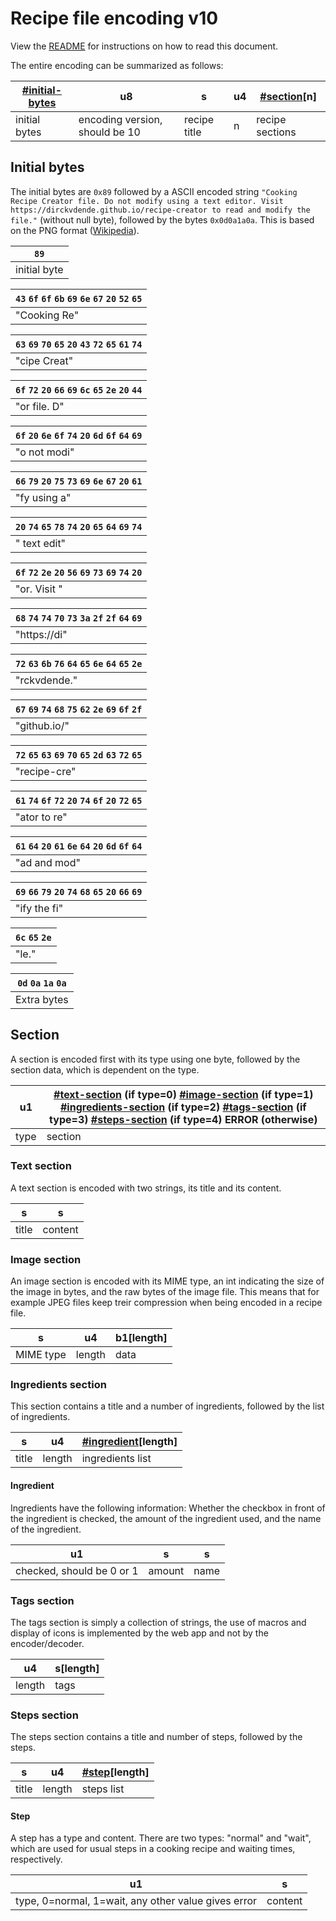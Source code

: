 
# Recipe file encoding v10

View the [README](./README.md) for instructions on how to read this document.

The entire encoding can be summarized as follows:

| [#initial-bytes](#initial-bytes) | u8 | s | u4 | [#section](#section)\[n\]
| - | - | - | - | - |
| initial bytes | encoding version, should be 10 | recipe title | n | recipe sections |

## Initial bytes

The initial bytes are `0x89` followed by a ASCII encoded string `"Cooking Recipe Creator file. Do not modify using a text editor. Visit https://dirckvdende.github.io/recipe-creator to read and modify the file."` (without null byte), followed by the bytes `0x0d0a1a0a`. This is based on the PNG format ([Wikipedia](https://en.wikipedia.org/wiki/PNG#File_format)).

| `89` |
| - |
| initial byte |

| `43` `6f` `6f` `6b` `69` `6e` `67` `20` `52` `65` |
| - |
| "Cooking Re" |

| `63` `69` `70` `65` `20` `43` `72` `65` `61` `74` |
| - |
| "cipe Creat" |

| `6f` `72` `20` `66` `69` `6c` `65` `2e` `20` `44` |
| - |
| "or file. D" |

| `6f` `20` `6e` `6f` `74` `20` `6d` `6f` `64` `69` |
| - |
| "o not modi" |

| `66` `79` `20` `75` `73` `69` `6e` `67` `20` `61` |
| - |
| "fy using a" |

| `20` `74` `65` `78` `74` `20` `65` `64` `69` `74` |
| - |
| " text edit" |

| `6f` `72` `2e` `20` `56` `69` `73` `69` `74` `20` |
| - |
| "or. Visit " |

| `68` `74` `74` `70` `73` `3a` `2f` `2f` `64` `69` |
| - |
| "https://di" |

| `72` `63` `6b` `76` `64` `65` `6e` `64` `65` `2e` |
| - |
| "rckvdende." |

| `67` `69` `74` `68` `75` `62` `2e` `69` `6f` `2f` |
| - |
| "github.io/" |

| `72` `65` `63` `69` `70` `65` `2d` `63` `72` `65` |
| - |
| "recipe-cre" |

| `61` `74` `6f` `72` `20` `74` `6f` `20` `72` `65` |
| - |
| "ator to re" |

| `61` `64` `20` `61` `6e` `64` `20` `6d` `6f` `64` |
| - |
| "ad and mod" |

| `69` `66` `79` `20` `74` `68` `65` `20` `66` `69` |
| - |
| "ify the fi" |

| `6c` `65` `2e` |
| - |
| "le." |

| `0d` `0a` `1a` `0a` |
| - |
| Extra bytes |

## Section

A section is encoded first with its type using one byte, followed by the section data, which is dependent on the type.

| u1 | [#text-section](#text-section) (if type=0) [#image-section](#image-section) (if type=1) [#ingredients-section](#ingredients-section) (if type=2) [#tags-section](#tags-section) (if type=3) [#steps-section](#steps-section) (if type=4) ERROR (otherwise) |
| - | - |
| type | section |

### Text section

A text section is encoded with two strings, its title and its content.

| s | s |
| - | - |
| title | content |

### Image section

An image section is encoded with its MIME type, an int indicating the size of the image in bytes, and the raw bytes of the image file. This means that for example JPEG files keep treir compression when being encoded in a recipe file.

| s | u4 | b1\[length\] |
| - | - | - |
| MIME type | length | data |

### Ingredients section

This section contains a title and a number of ingredients, followed by the list of ingredients.

| s | u4 | [#ingredient](#ingredient)\[length\] |
| - | - | - |
| title | length | ingredients list |

#### Ingredient

Ingredients have the following information: Whether the checkbox in front of the ingredient is checked, the amount of the ingredient used, and the name of the ingredient.

| u1 | s | s |
| - | - | - |
| checked, should be 0 or 1 | amount | name |

### Tags section

The tags section is simply a collection of strings, the use of macros and display of icons is implemented by the web app and not by the encoder/decoder.

| u4 | s\[length\] |
| - | - |
| length | tags |

### Steps section

The steps section contains a title and number of steps, followed by the steps.

| s | u4 | [#step](#step)\[length\] |
| - | - | - |
| title | length | steps list |

#### Step

A step has a type and content. There are two types: "normal" and "wait", which are used for usual steps in a cooking recipe and waiting times, respectively.

| u1 | s |
| - | - |
| type, 0=normal, 1=wait, any other value gives error | content